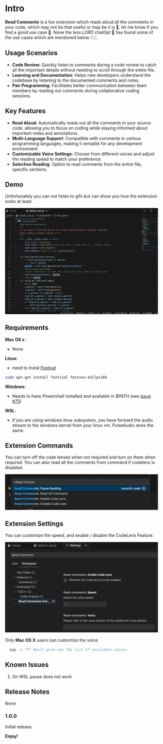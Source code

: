 # Intro

**Read Comments** is a fun extension which reads aloud all the comments in your code,
which may not be that useful or may be it is 🤔. let me know if you find a good use case 🤣.
None the less *LORD* chatGpt 🤡 has found some of the use cases which are mentioned below 👇🏼.

## Usage Scenarios

- **Code Review**: Quickly listen to comments during a code review to catch all the important details without needing to scroll through the entire file.
- **Learning and Documentation**: Helps new developers understand the codebase by listening to the documented comments and notes.
- **Pair Programming**: Facilitates better communication between team members by reading out comments during collaborative coding sessions.


## Key Features

- **Read Aloud**: Automatically reads out all the comments in your source code, allowing you to focus on coding while staying informed about important notes and annotations.
- **Multi-Language Support**: Compatible with comments in various programming languages, making it versatile for any development environment.
- **Customizable Voice Settings**: Choose from different voices and adjust the reading speed to match your preference.
- **Selective Reading**: Option to read comments from the entire file, specific sections.



## Demo

Unfortunately you can not listen to gifs but can show you how the extension looks at least.

![feature](public/demo.gif)


## Requirements

**Mac OS x** :
  - None

**Linux**:
 - need to Instal [Festival](http://www.cstr.ed.ac.uk/projects/festival/)
  ```bash
  sudo apt-get install festival festvox-kallpc16k
  ```
**Windows**:
  - Needs to have Powershell installed and available in $PATH (see [issue #75](https://github.com/Marak/say.js/issues/75))

**WSL**:
  - if you are using windows linux subsystem, you have forward the audio stream to the windows kernel from your linux vm. PulseAudio does the same.

## Extension Commands
You can turn off the code lenses when not required and turn on them when required.
You can also read all the comments from command if codelens is disabled.

![commands](public/commands.png)

## Extension Settings
You can customize the speed, and enable / disable the CodeLens Feature.

![settings](public/settings.png)

Only **Mac OS X** users can customize the voice.

```bash
  say -v "?" #will give you the list of available voices.
```


## Known Issues

 1. On WSL pause does not work

## Release Notes

None

### 1.0.0

Initial release.

**Enjoy!**

